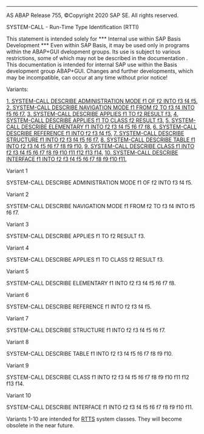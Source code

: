   

* * *

AS ABAP Release 755, ©Copyright 2020 SAP SE. All rights reserved.

SYSTEM-CALL - Run-Time Type Identification (RTTI)

This statement is intended solely for
\*\*\* Internal use within SAP Basis Development \*\*\*
Even within SAP Basis, it may be used only in programs within the ABAP+GUI dvelopment groups.
Its use is subject to various restrictions, some of which may not be described in the documentation . This documentation is intended for internal SAP use within the Basis development group ABAP+GUI.
Changes and further developments, which may be incompatible, can occur at any time without prior notice!

Variants:

[1\. SYSTEM-CALL DESCRIBE ADMINISTRATION MODE f1 OF f2 INTO f3 f4 f5.](#!ABAP_VARIANT_1@1@)
[2\. SYSTEM-CALL DESCRIBE NAVIGATION MODE f1 FROM f2 TO f3 f4 INTO f5 f6 f7.](#!ABAP_VARIANT_2@2@)
[3\. SYSTEM-CALL DESCRIBE APPLIES f1 TO f2 RESULT f3.](#!ABAP_VARIANT_3@3@)
[4\. SYSTEM-CALL DESCRIBE APPLIES f1 TO CLASS f2 RESULT f3.](#!ABAP_VARIANT_4@4@)
[5\. SYSTEM-CALL DESCRIBE ELEMENTARY f1 INTO f2 f3 f4 f5 f6 f7 f8.](#!ABAP_VARIANT_5@5@)
[6\. SYSTEM-CALL DESCRIBE REFERENCE f1 INTO f2 f3 f4 f5.](#!ABAP_VARIANT_6@6@)
[7\. SYSTEM-CALL DESCRIBE STRUCTURE f1 INTO f2 f3 f4 f5 f6 f7.](#!ABAP_VARIANT_7@7@)
[8\. SYSTEM-CALL DESCRIBE TABLE f1 INTO f2 f3 f4 f5 f6 f7 f8 f9 f10.](#!ABAP_VARIANT_8@8@)
[9\. SYSTEM-CALL DESCRIBE CLASS f1 INTO f2 f3 f4 f5 f6 f7 f8 f9 f10 f11 f12 f13 f14.](#!ABAP_VARIANT_9@9@)
[10\. SYSTEM-CALL DESCRIBE INTERFACE f1 INTO f2 f3 f4 f5 f6 f7 f8 f9 f10 f11.](#!ABAP_VARIANT_10@10@)

Variant 1

SYSTEM-CALL DESCRIBE ADMINISTRATION MODE f1 OF f2 INTO f3 f4 f5.

Variant 2

SYSTEM-CALL DESCRIBE NAVIGATION MODE f1 FROM f2 TO f3 f4 INTO f5 f6 f7.

Variant 3

SYSTEM-CALL DESCRIBE APPLIES f1 TO f2 RESULT f3.

Variant 4

SYSTEM-CALL DESCRIBE APPLIES f1 TO CLASS f2 RESULT f3.

Variant 5

SYSTEM-CALL DESCRIBE ELEMENTARY f1 INTO f2 f3 f4 f5 f6 f7 f8.

Variant 6

SYSTEM-CALL DESCRIBE REFERENCE f1 INTO f2 f3 f4 f5.

Variant 7

SYSTEM-CALL DESCRIBE STRUCTURE f1 INTO f2 f3 f4 f5 f6 f7.

Variant 8

SYSTEM-CALL DESCRIBE TABLE f1 INTO f2 f3 f4 f5 f6 f7 f8 f9 f10.

Variant 9

SYSTEM-CALL DESCRIBE CLASS f1 INTO f2 f3 f4 f5 f6 f7 f8 f9 f10 f11 f12 f13 f14.

Variant 10

SYSTEM-CALL DESCRIBE INTERFACE f1 INTO f2 f3 f4 f5 f6 f7 f8 f9 f10 f11.

Variants 1-10 are intended for [RTTS](https://help.sap.com/doc/abapdocu_755_index_htm/7.55/en-US/abenrun_time_type_services_glosry.htm "Glossary Entry") system classes. They will become obsolete in the near future.